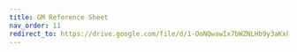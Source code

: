 ```yaml
---
title: GM Reference Sheet
nav_order: 11
redirect_to: https://drive.google.com/file/d/1-OoNQwawIx7bWZNLHb9y3aKxkKTcuoCw/view?usp=sharing
---
```

